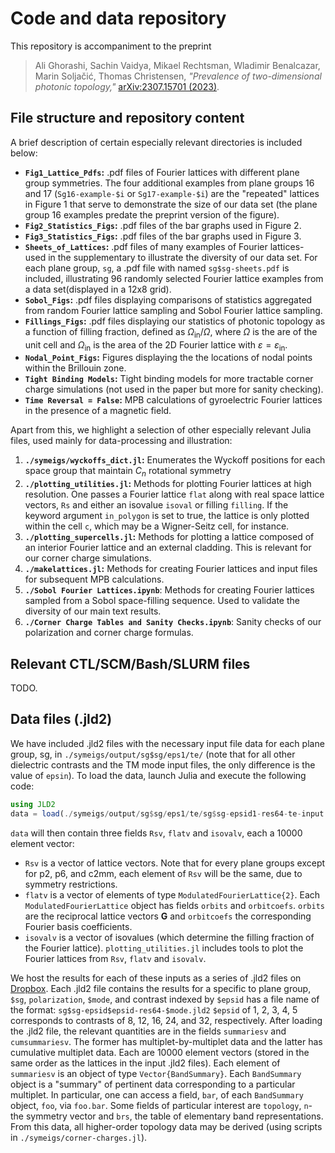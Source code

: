 # Code and data repository

This repository is accompaniment to the preprint
> Ali Ghorashi, Sachin Vaidya, Mikael Rechtsman, Wladimir Benalcazar, Marin Soljačić, Thomas Christensen, *"Prevalence of two-dimensional photonic topology,"* [arXiv:2307.15701 (2023)](https://arxiv.org/abs/2307.15701).

## File structure and repository content

A brief description of certain especially relevant directories is included below:
- **`Fig1_Lattice_Pdfs`:** .pdf files of Fourier lattices with different plane group symmetries.
The four additional examples from plane groups 16 and 17 (`Sg16-example-$i` or `Sg17-example-$i`) are the "repeated" lattices in Figure 1 that serve to demonstrate the size of our data set (the plane group 16 examples predate the preprint version of the figure).
- **`Fig2_Statistics_Figs`:** .pdf files of the bar graphs used in Figure 2.
- **`Fig3_Statistics_Figs`:** .pdf files of the bar graphs used in Figure 3.
- **`Sheets_of_Lattices`:** .pdf files of many examples of Fourier lattices- used in the supplementary to illustrate the diversity of our data set.
For each plane group, `sg`, a .pdf file with named `sg$sg-sheets.pdf` is included, illustrating 96 randomly selected Fourier lattice examples from a data set(displayed in a 12x8 grid).
- **`Sobol_Figs`:** .pdf files displaying comparisons of statistics aggregated from random Fourier lattice sampling and Sobol Fourier lattice sampling.
- **`Fillings_Figs`:** .pdf files displaying our statistics of photonic topology as a function of filling fraction, defined as $\Omega_{\text{in}}/\Omega$, where $\Omega$ is the are of the unit cell and $\Omega_{\text{in}}$ is the area of the 2D Fourier lattice with $\varepsilon = \varepsilon_{\text{in}}$.
- **`Nodal_Point_Figs`:** Figures displaying the the locations of nodal points within the Brillouin zone. 
- **`Tight Binding Models`:** Tight binding models for more tractable corner charge simulations (not used in the paper but more for sanity checking).
- **`Time Reversal = False`:** MPB calculations of gyroelectric Fourier lattices in the presence of a magnetic field.

Apart from this, we highlight a selection of other especially relevant Julia files, used mainly for data-processing and illustration:
1. **`./symeigs/wyckoffs_dict.jl`:** Enumerates the Wyckoff positions for each space group that maintain $C_n$ rotational symmetry
2. **`./plotting_utilities.jl`:** Methods for plotting Fourier lattices at high resolution. One passes a Fourier lattice `flat` along with
   real space lattice vectors, `Rs` and either an isovalue `isoval` or filling `filling`. If the keyword argument `in_polygon` is set to
   true, the lattice is only plotted within the cell `c`, which may be a Wigner-Seitz cell, for instance.
3. **`./plotting_supercells.jl`:** Methods for plotting a lattice composed of an interior Fourier lattice and an external cladding. This is relevant for
   our corner charge simulations.
4. **`./makelattices.jl`:** Methods for creating Fourier lattices and input files for subsequent MPB calculations.
5. **`./Sobol Fourier Lattices.ipynb`**: Methods for creating Fourier lattices sampled from a Sobol space-filling sequence. Used to validate the diversity of
   our main text results.
6. **`./Corner Charge Tables and Sanity Checks.ipynb`**: Sanity checks of our polarization and corner charge formulas. 


## Relevant CTL/SCM/Bash/SLURM files
TODO.

## Data files (.jld2)
We have included .jld2 files with the necessary input file data for each plane group, sg, in `./symeigs/output/sg$sg/eps1/te/`
(note that for all other dielectric contrasts and the TM mode input files, the only difference is the value of `epsin`).
To load the data, launch Julia and execute the following code:
```jl
using JLD2
data = load(./symeigs/output/sg$sg/eps1/te/sg$sg-epsid1-res64-te-input.jld2)
```
`data` will then contain three fields `Rsv`, `flatv` and `isovalv`, each a 10000 element vector:
- `Rsv` is a vector of lattice vectors. Note that for every plane groups except for p2, p6, and c2mm, each element of `Rsv` will be the same, due to symmetry restrictions.
- `flatv` is a vector of elements of type `ModulatedFourierLattice{2}`. Each `ModulatedFourierLattice` object has fields `orbits` and `orbitcoefs`. `orbits` are the 
reciprocal lattice vectors **G** and `orbitcoefs` the corresponding Fourier basis coefficients.
- `isovalv` is a vector of isovalues (which determine the filling fraction of the Fourier lattice). 
`plotting_utilities.jl` includes tools to plot the Fourier lattices from `Rsv`, `flatv` and `isovalv`.

We host the results for each of these inputs as a series of .jld2 files on [Dropbox](https://www.dropbox.com/sh/ie9ddihefkhlyqp/AACeS1_czQ_Mlje_JRS1lv1Ca?dl=0).
Each .jld2 file contains the results for a specific to plane group, `$sg`, `polarization`, `$mode`, and contrast indexed by `$epsid` has a file name of the format: `sg$sg-epsid$epsid-res64-$mode.jld2` `$epsid` of 1, 2, 3, 4, 5 corresponds to contrasts of 8, 12, 16, 24, and 32, respectively.
After loading the .jld2 file, the relevant quantities are in the fields `summariesv` and `cumsummariesv`. The former has multiplet-by-multiplet data and the latter has cumulative multiplet data. Each are 10000 element vectors (stored in the same order as the lattices in the input .jld2 files). Each element of `summariesv` is an object of type `Vector{BandSummary}`. Each `BandSummary` object is a "summary" of pertinent data corresponding to a particular multiplet. In particular, one can access a field, `bar`, of each `BandSummary` object, `foo`, via `foo.bar`.
Some fields of particular interest are `topology`, `n`- the symmetry vector and `brs`, the table of elementary band representations. From this data, all higher-order topology data may be derived (using scripts in `./symeigs/corner-charges.jl`). 







